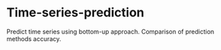 # Time-series-prediction
Predict time series using bottom-up approach. Comparison of prediction methods accuracy.
